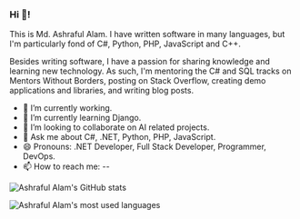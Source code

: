 ### Hi 👋!

This is Md. Ashraful Alam. I have written software in many languages, but I'm particularly fond of C#, Python, PHP, JavaScript and C++.

Besides writing software, I have a passion for sharing knowledge and learning new technology. As such, I'm mentoring the C# and SQL tracks on Mentors Without Borders, posting on Stack Overflow, creating demo applications and libraries, and writing blog posts.

- 🔭 I’m currently working.
- 🌱 I’m currently learning Django.
- 👯 I’m looking to collaborate on AI related projects.
- 💬 Ask me about C#, .NET, Python, PHP, JavaScript.
- 😄 Pronouns: .NET Developer, Full Stack Developer, Programmer, DevOps.
- 📫 How to reach me: 
--

![Ashraful Alam's GitHub stats](https://github-readme-stats-sabesansathananthan.vercel.app/api?username=karl-ashraful&show_icons=true&count_private=true&include_all_commits=true&theme=cobalt)

![Ashraful Alam's most used languages](https://github-readme-stats-sabesansathananthan.vercel.app/api/top-langs/?username=karl-ashraful&layout=compact&theme=cobalt)
